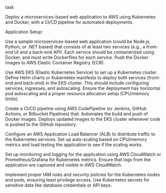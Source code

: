 task
 
Deploy a microservices-based web application to AWS using Kubernetes and Docker, with a CI/CD pipeline for automated deployments.

Application Setup:

Use a sample microservices-based web application (could be Node.js, Python, or .NET based) that consists of at least two services (e.g., a front-end UI and a back-end API).
Each service should be containerized using Docker, and must write Dockerfiles for each service.
Push the Docker images to AWS Elastic Container Registry (ECR).

Use AWS EKS (Elastic Kubernetes Service) to set up a Kubernetes cluster.
Define Helm charts or Kubernetes manifests to deploy both services (front-end and back-end) in the EKS cluster. This should include configuring services, ingresses, and autoscaling.
Ensure the deployment has horizontal pod autoscaling and a proper resource allocation setup (CPU/memory limits).

Create a CI/CD pipeline using AWS CodePipeline (or Jenkins, GitHub Actions, or Bitbucket Pipelines) that:
Automates the build and push of Docker images.
Deploys updated images to the EKS cluster whenever code is pushed to the GitHub repository.

Configure an AWS Application Load Balancer (ALB) to distribute traffic to the Kubernetes services.
Set up auto-scaling based on CPU/memory metrics and load testing the application to see if the scaling works.

Set up monitoring and logging for the application using AWS CloudWatch or Prometheus/Grafana for Kubernetes metrics.
Ensure that logs from the application are captured and visible in AWS CloudWatch.

Implement proper IAM roles and security policies for the Kubernetes nodes and pods, ensuring least privilege access.
Use Kubernetes secrets for sensitive data like database credentials or API keys.
